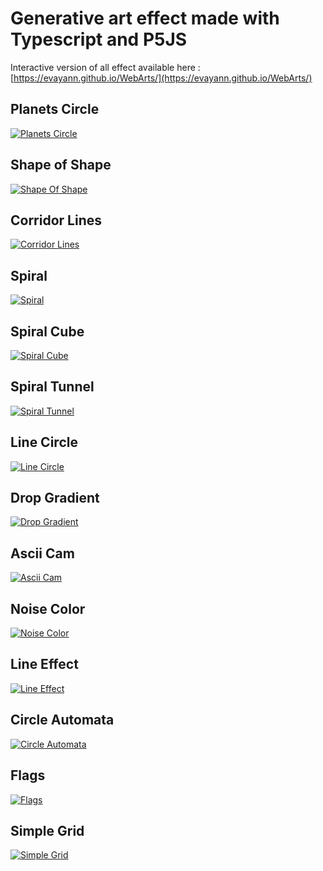 # Generative art effect made with Typescript and P5JS

Interactive version of all effect available here : [https://evayann.github.io/WebArts/](https://evayann.github.io/WebArts/)

## Planets Circle

[![Planets Circle](./dist/planetsCircle/planetsCircle.png)](https://github.com/evayann/WebArts/blob/main/src/planetsCircle/planetsCircle.ts)

## Shape of Shape

[![Shape Of Shape](./dist/shapeOfShape/shapeOfShape.png)](https://github.com/evayann/WebArts/blob/main/src/shapeOfShape/shapeOfShape.ts)

## Corridor Lines

[![Corridor Lines](./dist/corridorLines/corridorLines.png)](https://github.com/evayann/WebArts/blob/main/src/corridorLines/corridorLines.ts)

## Spiral

[![Spiral](./dist/spiral/spiral.png)](https://github.com/evayann/WebArts/blob/main/src/spiral/spiral.ts)

## Spiral Cube

[![Spiral Cube](./dist/spiralCube/spiralCube.png)](https://github.com/evayann/WebArts/blob/main/src/spiralCube/spiralCube.ts)

## Spiral Tunnel

[![Spiral Tunnel](./dist/spiralTunnel/spiralTunnel.png)](https://github.com/evayann/WebArts/blob/main/src/spiralTunnel/spiralTunnel.ts)

## Line Circle

[![Line Circle](./dist/lineCircle/lineCircle.png)](https://github.com/evayann/WebArts/blob/main/src/lineCircle/lineCircle.ts)

## Drop Gradient

[![Drop Gradient](./dist/dropGradient/dropGradient.png)](https://github.com/evayann/WebArts/blob/main/src/dropGradient/dropGradient.ts)

## Ascii Cam

[![Ascii Cam](./dist/asciiCam/asciiCam.png)](https://github.com/evayann/WebArts/blob/main/src/asciiCam/asciiCam.ts)

## Noise Color

[![Noise Color](./dist/noiseColor/noiseColor.png)](https://github.com/evayann/WebArts/blob/main/src/noiseColor/noiseColor.ts)

## Line Effect

[![Line Effect](./dist/lineEffect/lineEffect.png)](https://github.com/evayann/WebArts/blob/main/src/lineEffect/lineEffect.ts)

## Circle Automata

[![Circle Automata](./dist/circleAutomata/circleAutomata.png)](https://github.com/evayann/WebArts/blob/main/src/circleAutomata/circleAutomata.ts)

## Flags

[![Flags](./dist/flags/flags.png)](https://github.com/evayann/WebArts/blob/main/src/flags/flags.ts)

## Simple Grid

[![Simple Grid](./dist/simpleGrid/simpleGrid.png)](https://github.com/evayann/WebArts/blob/main/src/simpleGrid/simpleGrid.ts)
